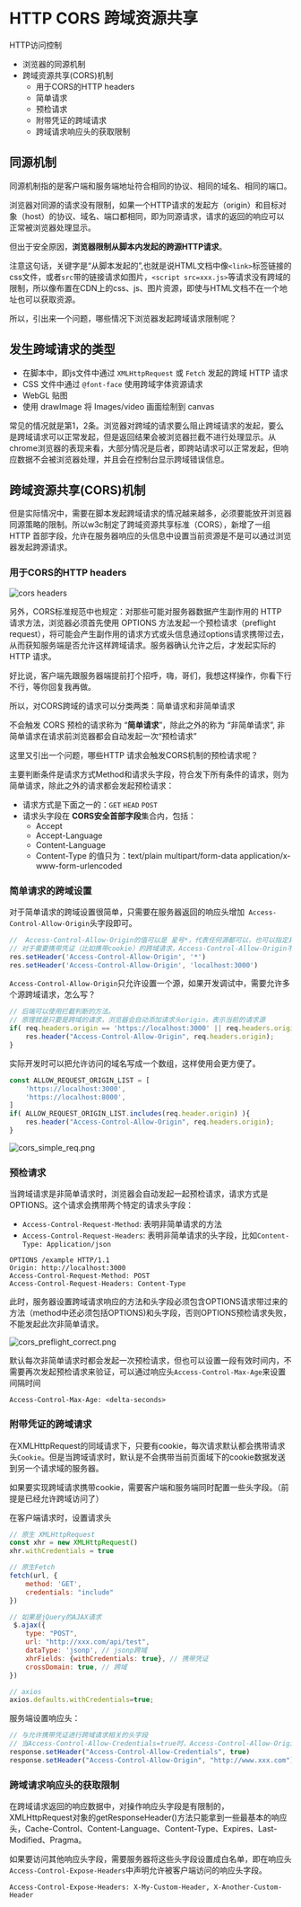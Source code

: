 # HTTP CORS 跨域资源共享

HTTP访问控制

- 浏览器的同源机制
- 跨域资源共享(CORS)机制
    - 用于CORS的HTTP headers
    - 简单请求
    - 预检请求
    - 附带凭证的跨域请求
    - 跨域请求响应头的获取限制

## 同源机制

同源机制指的是客户端和服务端地址符合相同的协议、相同的域名、相同的端口。

浏览器对同源的请求没有限制，如果一个HTTP请求的发起方（origin）和目标对象（host）的协议、域名、端口都相同，即为同源请求，请求的返回的响应可以正常被浏览器处理显示。

但出于安全原因，**浏览器限制从脚本内发起的跨源HTTP请求**。

注意这句话，关键字是“从脚本发起的”,也就是说HTML文档中像`<link>`标签链接的css文件，或者`src`带的链接请求如图片，`<script src=xxx.js>`等请求没有跨域的限制，所以像布置在CDN上的css、js、图片资源，即使与HTML文档不在一个地址也可以获取资源。

所以，引出来一个问题，哪些情况下浏览器发起跨域请求限制呢？

## 发生跨域请求的类型

- 在脚本中，即js文件中通过 `XMLHttpRequest` 或 `Fetch` 发起的跨域 HTTP 请求
- CSS 文件中通过 `@font-face` 使用跨域字体资源请求
- WebGL 贴图
- 使用 drawImage 将 Images/video 画面绘制到 canvas

常见的情况就是第1，2条。浏览器对跨域的请求要么阻止跨域请求的发起，要么是跨域请求可以正常发起，但是返回结果会被浏览器拦截不进行处理显示。从chrome浏览器的表现来看，大部分情况是后者，即跨站请求可以正常发起，但响应数据不会被浏览器处理，并且会在控制台显示跨域错误信息。

## 跨域资源共享(CORS)机制

但是实际情况中，需要在脚本发起跨域请求的情况越来越多，必须要能放开浏览器同源策略的限制。所以w3c制定了跨域资源共享标准（CORS），新增了一组 HTTP 首部字段，允许在服务器响应的头信息中设置当前资源是不是可以通过浏览器发起跨源请求。

### 用于CORS的HTTP headers

![cors headers](../imgs/cors_headers.png)

另外，CORS标准规范中也规定：对那些可能对服务器数据产生副作用的 HTTP 请求方法，浏览器必须首先使用 OPTIONS 方法发起一个预检请求（preflight request），将可能会产生副作用的请求方式或头信息通过options请求携带过去，从而获知服务端是否允许这样跨域请求。服务器确认允许之后，才发起实际的 HTTP 请求。

好比说，客户端先跟服务器端提前打个招呼，嗨，哥们，我想这样操作，你看下行不行，等你回复我再做。

所以，对CORS跨域的请求可以分类两类：简单请求和非简单请求

不会触发 CORS 预检的请求称为 “**简单请求**”，除此之外的称为 “非简单请求”, 非简单请求在请求前浏览器都会自动发起一次“预检请求”

这里又引出一个问题，哪些HTTP 请求会触发CORS机制的预检请求呢？

主要判断条件是请求方式Method和请求头字段，符合发下所有条件的请求，则为简单请求，除此之外的请求都会发起预检请求：

- 请求方式是下面之一的：`GET` `HEAD` `POST`
- 请求头字段在 **CORS安全首部字段**集合内，包括：
    - Accept
    - Accept-Language
    - Content-Language
    - Content-Type 的值只为：text/plain multipart/form-data application/x-www-form-urlencoded

### 简单请求的跨域设置

对于简单请求的跨域设置很简单，只需要在服务器返回的响应头增加` Access-Control-Allow-Origin`头字段即可。

```js
//  Access-Control-Allow-Origin的值可以是 星号*，代表任何源都可以，也可以指定具体的请求源地址。
// 对于需要携带凭证（比如携带cookie）的跨域请求，Access-Control-Allow-Origin不能是星号，必须是具体的源
res.setHeader('Access-Control-Allow-Origin', '*')
res.setHeader('Access-Control-Allow-Origin', 'localhost:3000')
```

`Access-Control-Allow-Origin`只允许设置一个源，如果开发调试中，需要允许多个源跨域请求，怎么写？
```js
// 后端可以使用拦截判断的方法。
// 原理就是只要是跨域的请求，浏览器会自动添加请求头origin，表示当前的请求源
if( req.headers.origin == 'https://localhost:3000' || req.headers.origin == 'https://localhost:8000' ){
    res.header("Access-Control-Allow-Origin", req.headers.origin);
}
```
实际开发时可以把允许访问的域名写成一个数组，这样使用会更方便了。

```js
const ALLOW_REQUEST_ORIGIN_LIST = [
    'https://localhost:3000',
    'https://localhost:8000',
]
if( ALLOW_REQUEST_ORIGIN_LIST.includes(req.header.origin) ){
    res.header("Access-Control-Allow-Origin", req.headers.origin);
}
```
![cors_simple_req.png](../imgs/cors_simple_req.png)


### 预检请求

当跨域请求是非简单请求时，浏览器会自动发起一起预检请求，请求方式是OPTIONS。这个请求会携带两个特定的请求头字段：

- `Access-Control-Request-Method`: 表明非简单请求的方法
- `Access-Control-Request-Headers`: 表明非简单请求的头字段，比如`Content-Type: Application/json`

```
OPTIONS /example HTTP/1.1
Origin: http://localhost:3000
Access-Control-Request-Method: POST
Access-Control-Request-Headers: Content-Type
```
此时，服务器设置跨域请求响应的方法和头字段必须包含OPTIONS请求带过来的方法（method中还必须包括OPTIONS)和头字段，否则OPTIONS预检请求失败，不能发起此次非简单请求。

![cors_preflight_correct.png](../imgs/cors_preflight_correct.png)

默认每次非简单请求时都会发起一次预检请求，但也可以设置一段有效时间内，不需要再次发起预检请求来验证，可以通过响应头`Access-Control-Max-Age`来设置间隔时间

```
Access-Control-Max-Age: <delta-seconds>
```


### 附带凭证的跨域请求

在XMLHttpRequest的同域请求下，只要有cookie，每次请求默认都会携带请求头`Cookie`。但是当跨域请求时，默认是不会携带当前页面域下的cookie数据发送到另一个请求域的服务器。

如果要实现跨域请求携带cookie，需要客户端和服务端同时配置一些头字段。（前提是已经允许跨域访问了）

在客户端请求时，设置请求头
```js
// 原生 XMLHttpRequest
const xhr = new XMLHttpRequest()
xhr.withCredentials = true

// 原生Fetch
fetch(url, {
    method: 'GET',
    credentials: "include"
})

// 如果是jQuery的AJAX请求
 $.ajax({
    type: "POST",
    url: "http://xxx.com/api/test",
    dataType: 'jsonp', // jsonp跨域
    xhrFields: {withCredentials: true}, // 携带凭证
    crossDomain: true, // 跨域
})

// axios
axios.defaults.withCredentials=true;
```
服务端设置响应头：
```js
// 与允许携带凭证进行跨域请求相关的头字段
// 当Access-Control-Allow-Credentials=true时，Access-Control-Allow-Origin值必须明确哪个域。如果设置 * 仍然会报错
response.setHeader("Access-Control-Allow-Credentials", true)
response.setHeader("Access-Control-Allow-Origin", "http://www.xxx.com") 
```

### 跨域请求响应头的获取限制

在跨域请求返回的响应数据中，对操作响应头字段是有限制的，XMLHttpRequest对象的getResponseHeader()方法只能拿到一些最基本的响应头，Cache-Control、Content-Language、Content-Type、Expires、Last-Modified、Pragma。

如果要访问其他响应头字段，需要服务器将这些头字段设置成白名单，即在响应头`Access-Control-Expose-Headers`中声明允许被客户端访问的响应头字段。

```
Access-Control-Expose-Headers: X-My-Custom-Header, X-Another-Custom-Header
```



